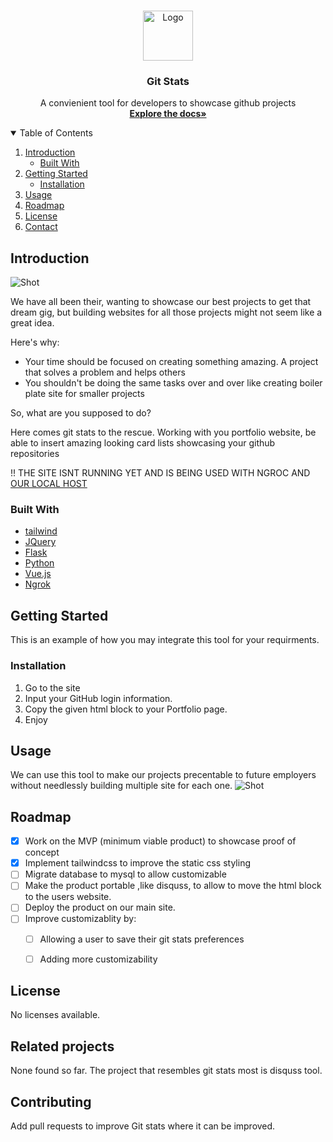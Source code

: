 <br />
<p align="center">
  <a href="https://github.com/philimon-reset/Git-Stats">
    <img src="logo.png" alt="Logo" width="80" height="80">
  </a>
  <h3 align="center">Git Stats</h3>
  <p align="center">
    A convienient tool for developers to showcase github projects
    <br />
    <a href="https://github.com/philimon-reset/Git-Stats"><strong>Explore the docs»</strong></a>
  </p>
</p>



<!-- TABLE OF CONTENTS -->
<details open="open">
  <summary>Table of Contents</summary>
  <ol>
    <li>
      <a href="#Introduction">Introduction</a>
      <ul>
        <li><a href="#built-with">Built With</a></li>
      </ul>
    </li>
    <li>
      <a href="#getting-started">Getting Started</a>
      <ul>
        <li><a href="#installation">Installation</a></li>
      </ul>
    </li>
    <li><a href="#usage">Usage</a></li>
    <li><a href="#roadmap">Roadmap</a></li>
    <li><a href="#license">License</a></li>
    <li><a href="#contact">Contact</a></li>
  </ol>
</details>



<!-- Introduction -->
## Introduction

<img src="intro.jpg" alt="Shot">

We have all been their, wanting to showcase our best projects to get that dream gig, but building websites for all those projects might not seem like a great idea.

Here's why:
* Your time should be focused on creating something amazing. A project that solves a problem and helps others
* You shouldn't be doing the same tasks over and over like creating boiler plate site for smaller projects

So, what are you supposed to do?

Here comes git stats to the rescue. Working with you portfolio website, be able to insert amazing looking card lists showcasing your github repositories

!! THE SITE ISNT RUNNING YET AND IS BEING USED WITH NGROC AND [OUR LOCAL HOST](http://localhost:5000.com)


### Built With

* [tailwind](https://tailwindcss.com)
* [JQuery](https://jquery.com)
* [Flask](https://flask.palletsprojects.com/)
* [Python](https://python.org)
* [Vue.js](https://vuejs.org/)
* [Ngrok](https://dashboard.ngrok.com/)



<!-- GETTING STARTED -->
## Getting Started

This is an example of how you may integrate this tool for your requirments.


### Installation

1. Go to the site [](http://localhost:5000.com)
2. Input your GitHub login information.
3. Copy the given html block to your Portfolio page.
4. Enjoy


<!-- USAGE EXAMPLES -->
## Usage

We can use this tool to make our projects precentable to future employers without needlessly building multiple site for each one.
<img src="SharedScreenshot.jpg" alt="Shot">


<!-- ROADMAP -->
## Roadmap

- [x] Work on the MVP (minimum viable product) to showcase proof of concept
- [x] Implement tailwindcss to improve the static css styling
- [ ] Migrate database to mysql to allow customizable 
- [ ] Make the product portable ,like disquss, to allow to move the html block to the users website.
- [ ] Deploy the product on our main site.
- [ ] Improve customizablity by:
    - [ ] Allowing a user to save their git stats preferences
    - [ ] Adding more customizability


<!-- LICENSE -->
## License

No licenses available.

## Related projects

None found so far. The project that resembles git stats most is disquss tool.

## Contributing

Add pull requests to improve Git stats where it can be improved.

